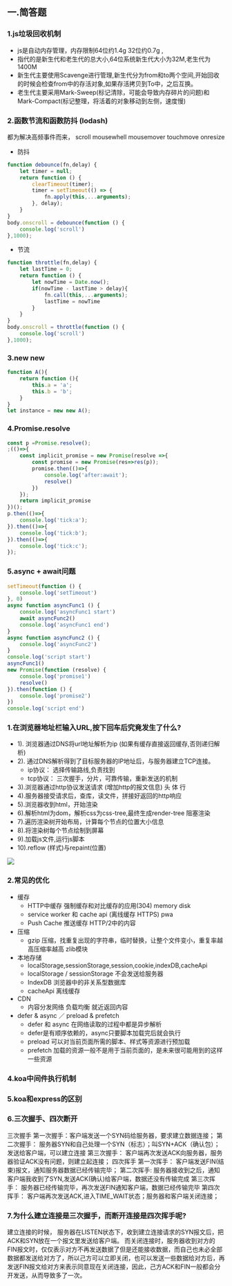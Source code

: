 ## 一.简答题
### 1.js垃圾回收机制
- js是自动内存管理，内存限制64位约1.4g 32位约0.7g ,
- 指代的是新生代和老生代的总大小,64位系统新生代大小为32M,老生代为1400M
- 新生代主要使用Scavenge进行管理,新生代分为from和to两个空间,开始回收的时候会检查from中的存活对象,如果存活拷贝到To中，之后互换。
- 老生代主要采用Mark-Sweep(标记清除，可能会导致内存碎片的问题)和Mark-Compact(标记整理，将活着的对象移动到左侧，速度慢)

### 2.函数节流和函数防抖 (lodash)

都为解决高频事件而来， scroll mousewhell mousemover touchmove onresize
- 防抖
```javascript
function debounce(fn,delay) {
    let timer = null;
    return function () {
        clearTimeout(timer);
        timer = setTimeout(() => {
            fn.apply(this,...arguments);
        }, delay);
    }
}
body.onscroll = debounce(function () {
    console.log('scroll')
},1000);
```
- 节流
```javascript
function throttle(fn,delay) {
    let lastTime = 0;
    return function () {
        let nowTime = Date.now();
        if(nowTime - lastTime > delay){
            fn.call(this,...arguments);
            lastTime = nowTime
        }
    }
}
body.onscroll = throttle(function () {
    console.log('scroll')
},1000);
```

### 3.new new
```javascript
function A(){
    return function (){
        this.a = 'a';
        this.b = 'b';
    }
}
let instance = new new A();
```

### 4.Promise.resolve
```javascript
const p =Promise.resolve();
;(()=>{
    const implicit_promise = new Promise(resolve =>{
        const promise = new Promise(res=>res(p)); 
        promise.then(()=>{
            console.log('after:await');
            resolve()
        })
    });
    return implicit_promise
})();
p.then(()=>{ 
    console.log('tick:a');
}).then(()=>{
    console.log('tick:b');
}).then(()=>{
    console.log('tick:c');
});
```

### 5.async + await问题
```javascript
setTimeout(function () {
    console.log('setTimeout')
}, 0)
async function asyncFunc1 () {
    console.log('asyncFunc1 start')
    await asyncFunc2()
    console.log('asyncFunc1 end')
}
async function asyncFunc2 () {
    console.log('asyncFunc2')
}
console.log('script start')
asyncFunc1()
new Promise(function (resolve) {
    console.log('promise1')
    resolve()
}).then(function () {
    console.log('promise2')
})
console.log('script end')
```


### 1.在浏览器地址栏输入URL,按下回车后究竟发生了什么?
- 1). 浏览器通过DNS将url地址解析为ip (如果有缓存直接返回缓存,否则递归解析)
- 2). 通过DNS解析得到了目标服务器的IP地址后，与服务器建立TCP连接。
  - ip协议： 选择传输路线,负责找到
  - tcp协议： 三次握手，分片，可靠传输，重新发送的机制
- 3).浏览器通过http协议发送请求 (增加http的报文信息) 头 体 行
- 4).服务器接受请求后，查库，读文件，拼接好返回的http响应
- 5).浏览器收到html，开始渲染
- 6).解析html为dom，解析css为css-tree,最终生成render-tree 阻塞渲染
- 7).遍历渲染树开始布局，计算每个节点的位置大小信息
- 8).将渲染树每个节点绘制到屏幕
- 9).加载js文件,运行js脚本
- 10).reflow (样式)与repaint(位置)

![](http://img.zhufengpeixun.cn/domrender.jpg)

### 2.常见的优化
- 缓存
  - HTTP中缓存 强制缓存和对比缓存的应用(304) memory disk
  - service worker 和 cache api (离线缓存 HTTPS) pwa
  - Push Cache 推送缓存 HTTP/2中的内容
- 压缩
  - gzip 压缩，找重复出现的字符串，临时替换，让整个文件变小，重复率越高压缩率越高 zlib模块
- 本地存储
  - localStorage,sessionStorage,session,cookie,indexDB,cacheApi
  - localStorage / sessionStorage 不会发送给服务器
  - IndexDB 浏览器中的非关系型数据库
  - cacheApi 离线缓存
- CDN
  - 内容分发网络 负载均衡 就近返回内容
- defer & async ／ preload & prefetch
  - defer 和 async 在网络读取的过程中都是异步解析
  - defer是有顺序依赖的，async只要脚本加载完后就会执行
  - preload 可以对当前页面所需的脚本、样式等资源进行预加载
  - prefetch 加载的资源一般不是用于当前页面的，是未来很可能用到的这样一些资源


### 4.koa中间件执行机制

### 5.koa和express的区别

### 6.三次握手、四次断开 
三次握手
第一次握手：客户端发送一个SYN码给服务器，要求建立数据连接；
第二次握手： 服务器SYN和自己处理一个SYN（标志）；叫SYN+ACK（确认包）；发送给客户端，可以建立连接
第三次握手： 客户端再次发送ACK向服务器，服务器验证ACK没有问题，则建立起连接；
四次挥手
第一次挥手： 客户端发送FIN(结束)报文，通知服务器数据已经传输完毕；
第二次挥手:  服务器接收到之后，通知客户端我收到了SYN,发送ACK(确认)给客户端，数据还没有传输完成
第三次挥手： 服务器已经传输完毕，再次发送FIN通知客户端，数据已经传输完毕
第四次挥手： 客户端再次发送ACK,进入TIME_WAIT状态；服务器和客户端关闭连接；
### 7.为什么建立连接是三次握手，而断开连接是四次挥手呢?
建立连接的时候， 服务器在LISTEN状态下，收到建立连接请求的SYN报文后，把ACK和SYN放在一个报文里发送给客户端。
而关闭连接时，服务器收到对方的FIN报文时，仅仅表示对方不再发送数据了但是还能接收数据，而自己也未必全部数据都发送给对方了，所以己方可以立即关闭，也可以发送一些数据给对方后，再发送FIN报文给对方来表示同意现在关闭连接，因此，己方ACK和FIN一般都会分开发送，从而导致多了一次。